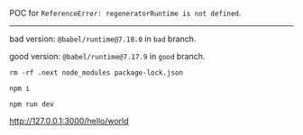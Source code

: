 

POC for `ReferenceError: regeneratorRuntime is not defined`.

---


bad version: `@babel/runtime@7.18.0`  in `bad` branch.


good version: `@babel/runtime@7.17.9` in `good` branch.


```
rm -rf .next node_modules package-lock.json

npm i

npm run dev
```

http://127.0.0.1:3000/hello/world


